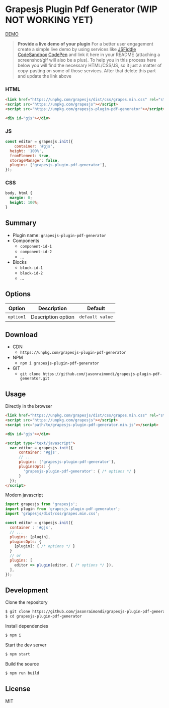 # Grapesjs Plugin Pdf Generator (WIP NOT WORKING YET)

[DEMO](##)
> **Provide a live demo of your plugin**
For a better user engagement create a simple live demo by using services like [JSFiddle](https://jsfiddle.net) [CodeSandbox](https://codesandbox.io) [CodePen](https://codepen.io) and link it here in your README (attaching a screenshot/gif will also be a plus).
To help you in this process here below you will find the necessary HTML/CSS/JS, so it just a matter of copy-pasting on some of those services. After that delete this part and update the link above

### HTML
```html
<link href="https://unpkg.com/grapesjs/dist/css/grapes.min.css" rel="stylesheet">
<script src="https://unpkg.com/grapesjs"></script>
<script src="https://unpkg.com/grapesjs-plugin-pdf-generator"></script>

<div id="gjs"></div>
```

### JS
```js
const editor = grapesjs.init({
	container: '#gjs',
  height: '100%',
  fromElement: true,
  storageManager: false,
  plugins: ['grapesjs-plugin-pdf-generator'],
});
```

### CSS
```css
body, html {
  margin: 0;
  height: 100%;
}
```


## Summary

* Plugin name: `grapesjs-plugin-pdf-generator`
* Components
    * `component-id-1`
    * `component-id-2`
    * ...
* Blocks
    * `block-id-1`
    * `block-id-2`
    * ...



## Options

| Option | Description | Default |
|-|-|-
| `option1` | Description option | `default value` |



## Download

* CDN
  * `https://unpkg.com/grapesjs-plugin-pdf-generator`
* NPM
  * `npm i grapesjs-plugin-pdf-generator`
* GIT
  * `git clone https://github.com/jasonraimondi/grapesjs-plugin-pdf-generator.git`



## Usage

Directly in the browser
```html
<link href="https://unpkg.com/grapesjs/dist/css/grapes.min.css" rel="stylesheet"/>
<script src="https://unpkg.com/grapesjs"></script>
<script src="path/to/grapesjs-plugin-pdf-generator.min.js"></script>

<div id="gjs"></div>

<script type="text/javascript">
  var editor = grapesjs.init({
      container: '#gjs',
      // ...
      plugins: ['grapesjs-plugin-pdf-generator'],
      pluginsOpts: {
        'grapesjs-plugin-pdf-generator': { /* options */ }
      }
  });
</script>
```

Modern javascript
```js
import grapesjs from 'grapesjs';
import plugin from 'grapesjs-plugin-pdf-generator';
import 'grapesjs/dist/css/grapes.min.css';

const editor = grapesjs.init({
  container : '#gjs',
  // ...
  plugins: [plugin],
  pluginsOpts: {
    [plugin]: { /* options */ }
  }
  // or
  plugins: [
    editor => plugin(editor, { /* options */ }),
  ],
});
```



## Development

Clone the repository

```sh
$ git clone https://github.com/jasonraimondi/grapesjs-plugin-pdf-generator.git
$ cd grapesjs-plugin-pdf-generator
```

Install dependencies

```sh
$ npm i
```

Start the dev server

```sh
$ npm start
```

Build the source

```sh
$ npm run build
```



## License

MIT
